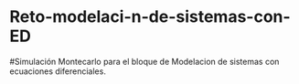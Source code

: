 # Reto-modelaci-n-de-sistemas-con-ED
#Simulación Montecarlo para el bloque de Modelacion de sistemas con ecuaciones diferenciales.
